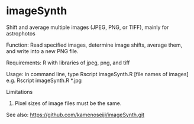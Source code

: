 imageSynth
==========

Shift and average multiple images (JPEG, PNG, or TIFF), mainly for astrophotos

Function:
	Read specified images, determine image shifts, average them, and write into a new PNG file.

Requirements:
	R with libraries of jpeg, png, and tiff

Usage: in command line, type
	Rscript imageSynth.R [file names of images]
	e.g. Rscript imageSynth.R *.jpg

Limitations
 1. Pixel sizes of image files must be the same.


See also:
	https://github.com/kamenoseiji/imageSynth.git
